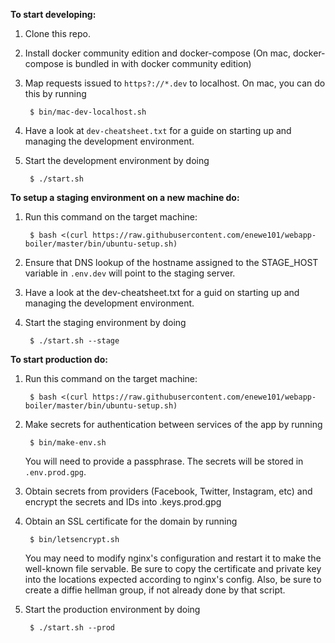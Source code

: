 **To start developing:**

1. Clone this repo.
2. Install docker community edition and docker-compose (On mac,
   docker-compose is bundled in with docker community edition)
3. Map requests issued to `https?://*.dev` to localhost.  On mac, you can
   do this by running 

        $ bin/mac-dev-localhost.sh

4. Have a look at `dev-cheatsheet.txt` for a guide on starting up and
   managing the development environment.
5. Start the development environment by doing 

		$ ./start.sh

**To setup a staging environment on a new machine do:**

1. Run this command on the target machine:

        $ bash <(curl https://raw.githubusercontent.com/enewe101/webapp-boiler/master/bin/ubuntu-setup.sh)

2. Ensure that DNS lookup of the hostname assigned to the STAGE\_HOST 
	variable in `.env.dev` will point to the staging server.
2. Have a look at the dev-cheatsheet.txt for a guid on starting up and
   managing the development environment.
3. Start the staging environment by doing 

        $ ./start.sh --stage


**To start production do:**

1. Run this command on the target machine:

        $ bash <(curl https://raw.githubusercontent.com/enewe101/webapp-boiler/master/bin/ubuntu-setup.sh)

2. Make secrets for authentication between services of the app by running

        $ bin/make-env.sh

   You will need to provide a passphrase.  The secrets will be stored in 
   `.env.prod.gpg`.
3. Obtain secrets from providers (Facebook, Twitter, Instagram, etc) and
   encrypt the secrets and IDs into .keys.prod.gpg
4. Obtain an SSL certificate for the domain by running

        $ bin/letsencrypt.sh

   You may need to modify nginx's configuration and restart it to make the
   well-known file servable.  Be sure to copy the certificate and private
   key into the locations expected according to nginx's config.  Also, be
   sure to create a diffie hellman group, if not already done by that 
   script.

5. Start the production environment by doing 

        $ ./start.sh --prod



